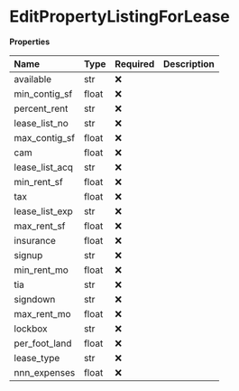 # EditPropertyListingForLease

**Properties**

| Name           | Type  | Required | Description |
| :------------- | :---- | :------- | :---------- |
| available      | str   | ❌       |             |
| min_contig_sf  | float | ❌       |             |
| percent_rent   | str   | ❌       |             |
| lease_list_no  | str   | ❌       |             |
| max_contig_sf  | float | ❌       |             |
| cam            | float | ❌       |             |
| lease_list_acq | str   | ❌       |             |
| min_rent_sf    | float | ❌       |             |
| tax            | float | ❌       |             |
| lease_list_exp | str   | ❌       |             |
| max_rent_sf    | float | ❌       |             |
| insurance      | float | ❌       |             |
| signup         | str   | ❌       |             |
| min_rent_mo    | float | ❌       |             |
| tia            | str   | ❌       |             |
| signdown       | str   | ❌       |             |
| max_rent_mo    | float | ❌       |             |
| lockbox        | str   | ❌       |             |
| per_foot_land  | float | ❌       |             |
| lease_type     | str   | ❌       |             |
| nnn_expenses   | float | ❌       |             |

<!-- This file was generated by liblab | https://liblab.com/ -->

